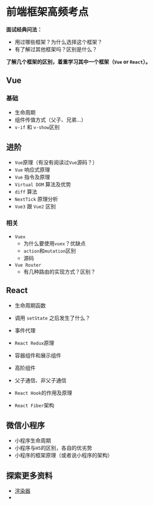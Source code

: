 # 前端框架高频考点

**面试经典问法：**

- 用过哪些框架？为什么选择这个框架？
- 有了解过其他框架吗？区别是什么？

**了解几个框架的区别，着重学习其中一个框架（`Vue` or  `React`）。**

## Vue

### 基础

- 生命周期
- 组件传值方式（父子、兄弟...）
- `v-if` 和 `v-show`区别

## 进阶

- `Vue`原理（有没有阅读过`Vue`源码？）
- `Vue` 响应式原理
- `Vue` 指令及原理
- `Virtual DOM` 算法及优势
- `diff` 算法
- `NextTick` 原理分析
- `Vue3` 跟 `Vue2` 区别

### 相关

- `Vuex` 
  - 为什么要使用`vuex`？优缺点
  - `action`和`mutation`区别
  - 源码
- `Vue Router`
  - 有几种路由的实现方式？区别？

## React

- 生命周期函数
- 调用 `setState` 之后发生了什么？
- 事件代理
- `React Redux`原理
- 容器组件和展示组件
- 高阶组件
- 父子通信、非父子通信
- `React Hook`的作用及原理

- `React Fiber`架构

## 微信小程序

- 小程序生命周期
- 小程序与`H5`的区别，各自的优劣势
- 小程序的框架原理（或者说小程序的架构）


## 探索更多资料
- [渲染器](http://hcysun.me/vue-design/zh/)
- 